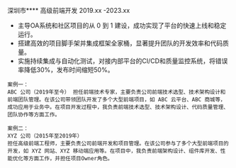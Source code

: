 深圳市**** 高级前端开发 2019.xx -2023.xx
* 主导OA系统和社区项目的从 0 到 1 建设，成功实现了平台的快速上线和稳定运行。
* 搭建高效的项目脚手架并集成框架全家桶，显著提升团队的开发效率和代码质量。
* 实施持续集成与自动化测试，对接内部平台的CI/CD和质量监控系统，将错误率降低30%，发布时间缩短50%。

```
案例一：
ABC 公司（2019年至今） 担任前端技术专家，主要负责公司前端技术选型、技术架构设计和前端团队管理。在该公司带领团队开发了多个大型前端项目，如 ABC 云平台、ABC 商城等，成功应用于业务中。在项目开发过程中，我负责前端技术选型、技术架构设计、代码质量管理、团队协作等方面工作。

案例二：
XYZ 公司（2015年至2019年）
担任高级前端工程师，主要负责公司前端开发和项目管理。在该公司参与了多个大型前端项目的开发，如 XYZ 网站、XYZ 移动端应用等。在项目中，我负责前端架构设计、组件库开发、性能优化等方面工作，并担任项目Owner角色。


```

